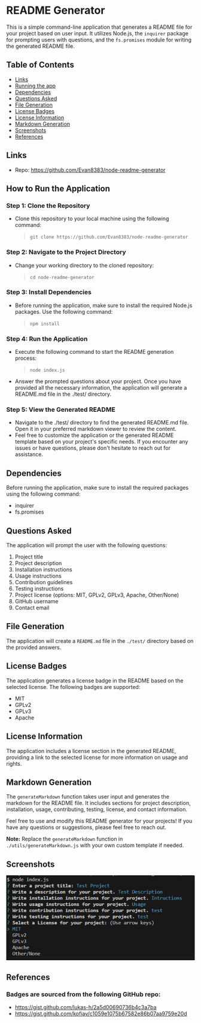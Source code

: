 # README Generator

This is a simple command-line application that generates a README file for your project based on user input. It utilizes Node.js, the `inquirer` package for prompting users with questions, and the `fs.promises` module for writing the generated README file.

## Table of Contents
- [Links](#links)
- [Running the app](#how-to-run-the-application)
- [Dependencies](#dependencies)
- [Questions Asked](#questions-asked)
- [File Generation](#file-generation)
- [License Badges](#license-badges)
- [License Information](#license-information)
- [Markdown Generation](#markdown-generation)
- [Screenshots](#screenshots)
- [References](#references)

## Links
- Repo: https://github.com/Evan8383/node-readme-generator

## How to Run the Application

### Step 1: Clone the Repository
  - Clone this repository to your local machine using the following command: 
    > `git clone https://github.com/Evan8383/node-readme-generator`
### Step 2: Navigate to the Project Directory
  - Change your working directory to the cloned repository:
    > `cd node-readme-generator`
### Step 3: Install Dependencies
  - Before running the application, make sure to install the required Node.js packages. Use the following command:
    > `npm install`
### Step 4: Run the Application
  - Execute the following command to start the README generation process:
    > `node index.js`
  - Answer the prompted questions about your project. Once you have provided all the necessary information, the application will generate a README.md file in the ./test/ directory.
### Step 5: View the Generated README
  - Navigate to the ./test/ directory to find the generated README.md file. Open it in your preferred markdown viewer to review the content.
  - Feel free to customize the application or the generated README template based on your project's specific needs. If you encounter any issues or have questions, please don't hesitate to reach out for assistance.

## Dependencies
Before running the application, make sure to install the required packages using the following command:
- inquirer
- fs.promises

## Questions Asked

The application will prompt the user with the following questions:

1. Project title
2. Project description
3. Installation instructions
4. Usage instructions
5. Contribution guidelines
6. Testing instructions
7. Project license (options: MIT, GPLv2, GPLv3, Apache, Other/None)
8. GitHub username
9. Contact email

## File Generation

The application will create a `README.md` file in the `./test/` directory based on the provided answers.

## License Badges

The application generates a license badge in the README based on the selected license. The following badges are supported:

- MIT
- GPLv2
- GPLv3
- Apache

## License Information

The application includes a license section in the generated README, providing a link to the selected license for more information on usage and rights.

## Markdown Generation

The `generateMarkdown` function takes user input and generates the markdown for the README file. It includes sections for project description, installation, usage, contributing, testing, license, and contact information.

Feel free to use and modify this README generator for your projects! If you have any questions or suggestions, please feel free to reach out.

**Note:** Replace the `generateMarkdown` function in `./utils/generateMarkdown.js` with your own custom template if needed.

## Screenshots

![CLI Preview](./assets/Screenshot%202023-11-19%20080837.png)

## References

### Badges are sourced from the following GitHub repo:
- https://gist.github.com/lukas-h/2a5d00690736b4c3a7ba
- https://gist.github.com/kofiav/c1059e1075b67582e86b07aa9759e20d